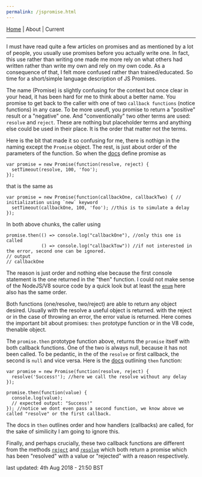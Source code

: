 ```yaml
---
permalink: /jspromise.html
---
```

[Home](https://layik.github.io) | About | Current
<hr/>

I must have read quite a few articles on promises and as mentioned by a lot of people, you usually use promises before you actually write one. In fact, this use rather than writing one made me more rely on what others had written rather than write my own and rely on my own code. As a consequence of that, I felt more confused rather than trained/educated. So time for a short/simple language description of JS Promises.

The name (Promise) is slightly confusing for the context but once clear in your head, it has been hard for me to think about a better name. You promise to get back to the caller with one of two `callback functions` (notice functions) in any case. To be more useufl, you promise to return a "positive" result or a "negative" one. And "conventionally" two other terms are used: `resolve` and `reject`. These are nothing but placeholder terms and anything else could be used in their place. It is the order that matter not the terms.

Here is the bit that made it so confusing for me, there is nothign in the naming except the `Promise` object. The rest, is just about order of the parameters of the function. So when the [docs](https://developer.mozilla.org/en-US/docs/Web/JavaScript/Reference/Global_Objects/Promise) define promise as

```{js}
var promise = new Promise(function(resolve, reject) {
  setTimeout(resolve, 100, 'foo');
});
```
that is the same as 
```{js}
var promise = new Promise(function(callbackOne, callbackTwo) { // initialization using `new` keyword
  setTimeout(callbackOne, 100, 'foo'); //this is to simulate a delay
});
```
In both above chunks, the caller using 
```{js}
promise.then(() => console.log("callbackOne"), //only this one is called 
             () => console.log("callbackTow")) //if not interested in the error, second one can be ignored.
// output 
// callbackOne
```
The reason is just order and nothing else because the first console statement is the one returned in the "then" function. I could not make sense of the NodeJS/V8 source code by a quick look but at least the [`enum`](https://github.com/nodejs/node/blob/master/deps/v8/src/objects/promise.h#L136) here also has the same order. 

Both functions (one/resolve, two/reject) are able to return any object desired. Usually with the resolve a useful object is returned. with the reject or in the case of throwing an error, the error value is returned. Here comes the important bit about promises: `then` prototype function or in the V8 code, thenable object.

The `promise.then` prototype function above, returns the `promise` itself with both callback functions. One of the two is always null, because it has not been called. To be pedantic, in the of the `resolve` or first callback, the second is `null` and vice versa. Here is the [docs](https://developer.mozilla.org/en-US/docs/Web/JavaScript/Reference/Global_Objects/Promise/then) outlining `then` function:

```{js}
var promise = new Promise(function(resolve, reject) {
  resolve('Success!'); //here we call the resolve without any delay
});

promise.then(function(value) {
  console.log(value);
  // expected output: "Success!"
}); //notice we dont even pass a second function, we know above we called "resolve" or the first callback.
```
The docs in `then` outlines order and how handlers (callbacks) are called, for the sake of similicity I am going to ignore this.

Finally, and perhaps crucially, these two callback functions are different from the methods [`reject`](https://developer.mozilla.org/en-US/docs/Web/JavaScript/Reference/Global_Objects/Promise/reject) and [`resolve`](https://developer.mozilla.org/en-US/docs/Web/JavaScript/Reference/Global_Objects/Promise/resolve) which both return a promise which has been "resolved" with a value or "rejected" with a reason respectively. 


last updated: 4th Aug 2018 - 21:50 BST
